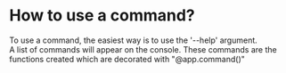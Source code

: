 # How to use a command?

To use a command, the easiest way is to use the '--help' argument. <br />
A list of commands will appear on the console. These commands are the functions created
which are decorated with "@app.command()"